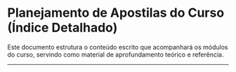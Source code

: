 # Planejamento de Apostilas do Curso (Índice Detalhado)

Este documento estrutura o conteúdo escrito que acompanhará os módulos do curso, servindo como material de aprofundamento teórico e referência.

---